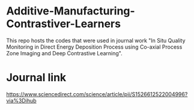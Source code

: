 # Additive-Manufacturing-Contrastiver-Learners
This repo hosts the codes that were used in journal work "In Situ Quality Monitoring in Direct Energy Deposition Process using Co-axial Process Zone Imaging and Deep Contrastive Learning".
# Journal link
https://www.sciencedirect.com/science/article/pii/S1526612522004996?via%3Dihub
